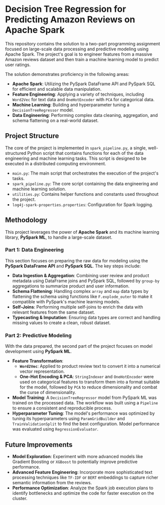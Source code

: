 # Decision Tree Regression for Predicting Amazon Reviews on Apache Spark

This repository contains the solution to a two-part programming assignment focused on large-scale data processing and predictive modeling using Apache Spark. The project's goal is to engineer features from a massive Amazon reviews dataset and then train a machine learning model to predict user ratings.

The solution demonstrates proficiency in the following areas:

* **Apache Spark**: Utilizing the PySpark DataFrame API and PySpark SQL for efficient and scalable data manipulation.
* **Feature Engineering**: Applying a variety of techniques, including `Word2Vec` for text data and `OneHotEncoder` with `PCA` for categorical data.
* **Machine Learning**: Building and hyperparameter tuning a `DecisionTreeRegressor` model.
* **Data Engineering**: Performing complex data cleaning, aggregation, and schema flattening on a real-world dataset.

## Project Structure

The core of the project is implemented in `spark_pipeline.py`, a single, well-structured Python script that contains functions for each of the data engineering and machine learning tasks. This script is designed to be executed in a distributed computing environment.

* `main.py`: The main script that orchestrates the execution of the project's tasks.
* `spark_pipeline.py`: The core script containing the data engineering and machine learning solution.
* `utilities.py`: Contains helper functions and constants used throughout the project.
* `log4j-spark-properties.properties`: Configuration for Spark logging.

## Methodology

This project leverages the power of **Apache Spark** and its machine learning library, **PySpark ML**, to handle a large-scale dataset.

### Part 1: Data Engineering

This section focuses on preparing the raw data for modeling using the **PySpark DataFrame API** and **PySpark SQL**. The key steps include:

* **Data Ingestion & Aggregation**: Combining user review and product metadata using DataFrame joins and PySpark SQL, followed by `group-by` aggregations to summarize product and user information.
* **Schema Flattening**: Handling complex `array` and `map` data types by flattening the schema using functions like `F.explode_outer` to make it compatible with PySpark's machine learning models.
* **Self-Joins**: Performing multiple self-joins to enrich the data with relevant features from the same dataset.
* **Typecasting & Imputation**: Ensuring data types are correct and handling missing values to create a clean, robust dataset.

### Part 2: Predictive Modeling

With the data prepared, the second part of the project focuses on model development using **PySpark ML**.

* **Feature Transformation**:
    * **`Word2Vec`**: Applied to product review text to convert it into a numerical vector representation.
    * **One-Hot Encoding & PCA**: `StringIndexer` and `OneHotEncoder` were used on categorical features to transform them into a format suitable for the model, followed by `PCA` to reduce dimensionality and combat the curse of dimensionality.
* **Model Training**: A `DecisionTreeRegressor` model from PySpark ML was trained on the processed data. The workflow was built using a `Pipeline` to ensure a consistent and reproducible process.
* **Hyperparameter Tuning**: The model's performance was optimized by tuning its hyperparameters using `ParamGridBuilder` and `TrainValidationSplit` to find the best configuration. Model performance was evaluated using `RegressionEvaluator`.


## Future Improvements

* **Model Exploration**: Experiment with more advanced models like Gradient Boosting or `XGBoost` to potentially improve predictive performance.
* **Advanced Feature Engineering**: Incorporate more sophisticated text processing techniques like `TF-IDF` or `BERT` embeddings to capture richer semantic information from the reviews.
* **Performance Optimization**: Analyze the Spark job execution plans to identify bottlenecks and optimize the code for faster execution on the cluster.
